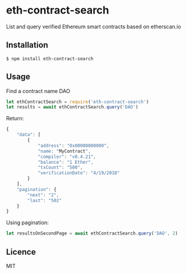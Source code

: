 
# eth-contract-search

List and query verified Ethereum smart contracts based on etherscan.io

## Installation
```shell
$ npm install eth-contract-search
```

## Usage

Find a contract name DAO
```js
let ethContractSearch = require('eth-contract-search')
let results = await ethContractSearch.query('DAO')
```
Return:
```js
{
	"data": [
		{
			"address": "0x00000000000",
			"name: "MyContract",
			"compiler": "v0.4.21",
			"balance": "1 Ether",
			"txCount": "500",
			"verificationDate": "4/19/2018"	
		}
	],
	"pagination": {
		"next": "2",
		"last": "502"
	}
}
```

Using pagination:
```js
let resultsOnSecondPage = await ethContractSearch.query('DAO', 2)
```

## Licence

MIT
